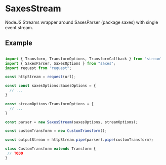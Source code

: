 # SaxesStream
NodeJS Streams wrapper around SaxesParser (package saxes) with single event stream.

## Example
```typescript

import { Transform, TransformOptions, TransformCallback } from "stream";
import { SaxesParser, SaxesOptions } from "saxes";
import request from "request";

const httpStream = request(url);

const const saxesOptions:SaxesOptions = {
  // ...
}

const streamOptions:TransformOptions = {
  // ...
}

const parser = new SaxesStream(saxesOptions, streamOptions);

const customTransform = new CustomTransform();

const outputStream = httpStream.pipe(parser).pipe(customTransform);

class CustomTransform extends Transform {
 // TODO
}


```
